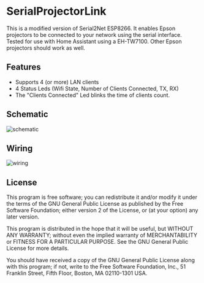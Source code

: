# SerialProjectorLink
This is a modified version of Serial2Net ESP8266. It enables Epson projectors to be connected to your network using the serial interface.
Tested for use with Home Assistant using a EH-TW7100. Other Epson projectors should work as well.

## Features

- Supports 4 (or more) LAN clients
- 4 Status Leds (Wifi State, Number of Clients Connected, TX, RX)
- The "Clients Connected" Led blinks the time of clients count.


## Schematic
![schematic](images/schematic.png)


## Wiring
![wiring](images/wiring.png)


## License

This program is free software; you can redistribute it and/or modify it under the terms of the GNU General Public License as published by the Free Software Foundation; either version 2 of the License, or (at your option) any later version.

This program is distributed in the hope that it will be useful, but WITHOUT ANY WARRANTY; without even the implied warranty of MERCHANTABILITY or FITNESS FOR A PARTICULAR PURPOSE.  See the GNU General Public License for more details.

You should have received a copy of the GNU General Public License along with this program; if not, write to the Free Software Foundation, Inc., 51 Franklin Street, Fifth Floor, Boston, MA 02110-1301 USA.
